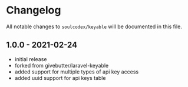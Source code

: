 # Changelog

All notable changes to `soulcodex/keyable` will be documented in this file.

## 1.0.0 - 2021-02-24

- initial release
- forked from givebutter/laravel-keyable
- added support for multiple types of api key access
- added uuid support for api keys table
